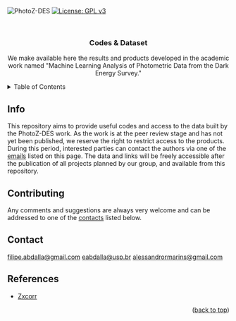 ![PhotoZ-DES](/logo.png)
[![License: GPL v3](https://img.shields.io/badge/License-GPLv3-blue.svg)](https://www.gnu.org/licenses/gpl-3.0)
<a name="readme-top"></a>


<!-- PROJECT LOGO -->
<br />
<div align="center">
  <h3 align="center">Codes & Dataset</h3>

<p align="center">
We make available here the results and products developed in the academic work named "Machine Learning Analysis of Photometric Data from the Dark Energy Survey." 
  </p>
</div>



<!-- TABLE OF CONTENTS -->
<details>
  <summary>Table of Contents</summary>
  <ol>
    <li><a href="#info">Info</a>
    <li><a href="#contributing">Contributing</a></li>
    <li><a href="#contact">Contact</a></li>
    <li><a href="#references">References</a></li>
  </ol>
</details>



<!-- ABOUT THE PROJECT -->
## Info
This repository aims to provide useful codes and access to the data built by the PhotoZ-DES work. As the work is at the peer review stage and has not yet been published, we reserve the right to restrict access to the products. During this period, interested parties can contact the authors via one of the <a href="#contact">emails</a> listed on this page. The data and links will be freely accessible after the publication of all projects planned by our group, and available from this repository.

## Contributing
Any comments and suggestions are always very welcome and can be addressed to one of the <a href="#contact">contacts</a> listed below.

## Contact
filipe.abdalla@gmail.com
eabdalla@usp.br
alessandrormarins@gmail.com

<!-- ACKNOWLEDGMENTS -->
## References

* [Zxcorr](https://github.com/zxcorr)

<p align="right">(<a href="#readme-top">back to top</a>)</p>
